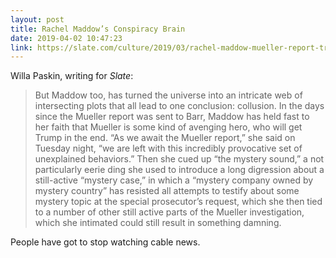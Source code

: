 ```yaml
---
layout: post
title: Rachel Maddow’s Conspiracy Brain
date: 2019-04-02 10:47:23
link: https://slate.com/culture/2019/03/rachel-maddow-mueller-report-trump-barr.html
---
```


Willa Paskin, writing for *Slate*:

> But Maddow too, has turned the universe into an intricate web of intersecting plots that all lead to one conclusion: collusion. In the days since the Mueller report was sent to Barr, Maddow has held fast to her faith that Mueller is some kind of avenging hero, who will get Trump in the end. “As we await the Mueller report,” she said on Tuesday night, “we are left with this incredibly provocative set of unexplained behaviors.” Then she cued up “the mystery sound,” a not particularly eerie ding she used to introduce a long digression about a still-active “mystery case,” in which a “mystery company owned by mystery country” has resisted all attempts to testify about some mystery topic at the special prosecutor’s request, which she then tied to a number of other still active parts of the Mueller investigation, which she intimated could still result in something damning.

People have got to stop watching cable news.
